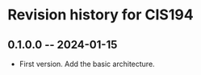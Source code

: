 # Revision history for CIS194

## 0.1.0.0 -- 2024-01-15

* First version. Add the basic architecture.
